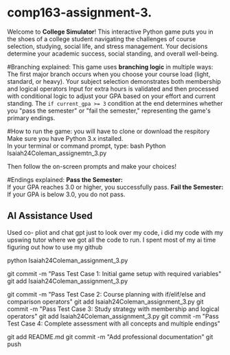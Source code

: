 # comp163-assignment-3.
Welcome to **College Simulator**! This interactive Python game puts you in the shoes of a college student navigating the challenges of course selection, studying, social life, and stress management. Your decisions determine your academic success, social standing, and overall well-being.


#Branching explained:
This game uses **branching logic** in multiple ways:
The first major branch occurs when you choose your course load (light, standard, or heavy).
Your subject selection demonstrates both membership and logical operators
Input for extra hours is validated and then processed with conditional logic to adjust your GPA based on your effort and current standing.
The `if current_gpa >= 3` condition at the end determines whether you "pass the semester" or "fail the semester," representing the game's primary endings.

#How to run the game:
you will have to clone or download the respitory 
Make sure you have Python 3.x installed.  
In your terminal or command prompt, type:
bash Python Isaiah24Coleman_assignemtn_3.py
   
Then follow the on-screen prompts and make your choices!

#Endings explained:
**Pass the Semester:**  
  If your GPA reaches 3.0 or higher, you successfully pass.
**Fail the Semester:**  
  If your GPA is below 3.0, you do not pass.

## AI Assistance Used
Used co- pliot and chat gpt just to look over my code, i did my code with
my upswing tutor where we got all the code to run. I spent most of my ai time 
figuring out how to use my github

python Isaiah24Coleman_assignment_3.py

git commit -m "Pass Test Case 1: Initial game setup with required variables"
git add Isaiah24Coleman_assignment_3.py

git commit -m "Pass Test Case 2: Course planning with if/elif/else and comparison operators"
git add Isaiah24Coleman_assignment_3.py
git commit -m "Pass Test Case 3: Study strategy with membership and logical operators"
git add Isaiah24Coleman_assignment_3.py
git commit -m "Pass Test Case 4: Complete assessment with all concepts and multiple endings"

git add README.md
git commit -m "Add professional documentation"
git push
